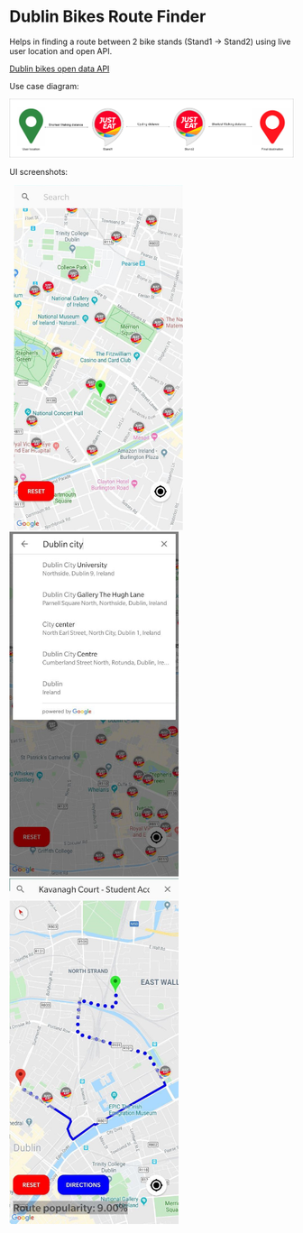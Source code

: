 # Dublin Bikes Route Finder

Helps in finding a route between 2 bike stands (Stand1 -> Stand2) using live user location and open API.

[Dublin bikes open data API](https://developer.jcdecaux.com/#/opendata/vls?page=getstarted)

Use case diagram:

![Alt text](screenshots/use_case.jpg)


UI screenshots:

&nbsp;
<img src="screenshots/1st.jpg" width="300">
<img src="screenshots/2nd.jpg" width="300">
<img src="screenshots/3rd.jpg" width="300">
